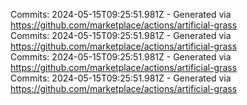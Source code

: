 Commits: 2024-05-15T09:25:51.981Z - Generated via https://github.com/marketplace/actions/artificial-grass
<br>
Commits: 2024-05-15T09:25:51.981Z - Generated via https://github.com/marketplace/actions/artificial-grass
<br>
Commits: 2024-05-15T09:25:51.981Z - Generated via https://github.com/marketplace/actions/artificial-grass
<br>
Commits: 2024-05-15T09:25:51.981Z - Generated via https://github.com/marketplace/actions/artificial-grass
<br>
